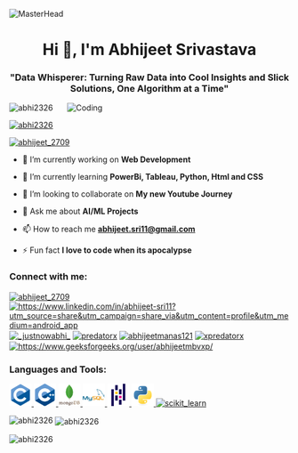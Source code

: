 ![MasterHead](https://user-images.githubusercontent.com/10498744/210012254-234538ff-d198-48aa-8964-37e6fd45d227.gif)
<h1 align="center">Hi 👋, I'm Abhijeet Srivastava</h1>
<h3 align="center">"Data Whisperer: Turning Raw Data into Cool Insights and Slick Solutions, One Algorithm at a Time"</h3>
<img align="right" alt="Coding" width="400" src="https://media.tenor.com/3bTxZ4HdrysAAAAd/pixels-neon.gif">

<p align="left"> <img src="https://komarev.com/ghpvc/?username=abhi2326&label=Profile%20views&color=0e75b6&style=flat" alt="abhi2326" /> </p>

<p align="left"> <a href="https://github.com/ryo-ma/github-profile-trophy"><img src="https://github-profile-trophy.vercel.app/?username=abhi2326" alt="abhi2326" /></a> </p>

<p align="left"> <a href="https://twitter.com/abhijeet_2709" target="blank"><img src="https://img.shields.io/twitter/follow/abhijeet_2709?logo=twitter&style=for-the-badge" alt="abhijeet_2709" /></a> </p>

- 🔭 I’m currently working on **Web Development**

- 🌱 I’m currently learning **PowerBi, Tableau, Python, Html and CSS**

- 👯 I’m looking to collaborate on **My new Youtube Journey**

- 💬 Ask me about **AI/ML Projects**

- 📫 How to reach me **abhijeet.sri11@gmail.com**

- ⚡ Fun fact **I love to code when its apocalypse**

<h3 align="left">Connect with me:</h3>
<p align="left">
<a href="https://twitter.com/abhijeet_2709" target="blank"><img align="center" src="https://raw.githubusercontent.com/rahuldkjain/github-profile-readme-generator/master/src/images/icons/Social/twitter.svg" alt="abhijeet_2709" height="30" width="40" /></a>
<a href="https://linkedin.com/in/https://www.linkedin.com/in/abhijeet-sri11?utm_source=share&utm_campaign=share_via&utm_content=profile&utm_medium=android_app" target="blank"><img align="center" src="https://raw.githubusercontent.com/rahuldkjain/github-profile-readme-generator/master/src/images/icons/Social/linked-in-alt.svg" alt="https://www.linkedin.com/in/abhijeet-sri11?utm_source=share&utm_campaign=share_via&utm_content=profile&utm_medium=android_app" height="30" width="40" /></a>
<a href="https://instagram.com/_justnowabhi_" target="blank"><img align="center" src="https://raw.githubusercontent.com/rahuldkjain/github-profile-readme-generator/master/src/images/icons/Social/instagram.svg" alt="_justnowabhi_" height="30" width="40" /></a>
<a href="https://www.codechef.com/users/predatorx" target="blank"><img align="center" src="https://cdn.jsdelivr.net/npm/simple-icons@3.1.0/icons/codechef.svg" alt="predatorx" height="30" width="40" /></a>
<a href="https://www.hackerrank.com/abhijeetmanas121" target="blank"><img align="center" src="https://raw.githubusercontent.com/rahuldkjain/github-profile-readme-generator/master/src/images/icons/Social/hackerrank.svg" alt="abhijeetmanas121" height="30" width="40" /></a>
<a href="https://www.leetcode.com/xpredatorx" target="blank"><img align="center" src="https://raw.githubusercontent.com/rahuldkjain/github-profile-readme-generator/master/src/images/icons/Social/leet-code.svg" alt="xpredatorx" height="30" width="40" /></a>
<a href="https://auth.geeksforgeeks.org/user/https://www.geeksforgeeks.org/user/abhijeetmbvxp/" target="blank"><img align="center" src="https://raw.githubusercontent.com/rahuldkjain/github-profile-readme-generator/master/src/images/icons/Social/geeks-for-geeks.svg" alt="https://www.geeksforgeeks.org/user/abhijeetmbvxp/" height="30" width="40" /></a>
</p>

<h3 align="left">Languages and Tools:</h3>
<p align="left"> <a href="https://www.cprogramming.com/" target="_blank" rel="noreferrer"> <img src="https://raw.githubusercontent.com/devicons/devicon/master/icons/c/c-original.svg" alt="c" width="40" height="40"/> </a> <a href="https://www.w3schools.com/cpp/" target="_blank" rel="noreferrer"> <img src="https://raw.githubusercontent.com/devicons/devicon/master/icons/cplusplus/cplusplus-original.svg" alt="cplusplus" width="40" height="40"/> </a> <a href="https://www.mongodb.com/" target="_blank" rel="noreferrer"> <img src="https://raw.githubusercontent.com/devicons/devicon/master/icons/mongodb/mongodb-original-wordmark.svg" alt="mongodb" width="40" height="40"/> </a> <a href="https://www.mysql.com/" target="_blank" rel="noreferrer"> <img src="https://raw.githubusercontent.com/devicons/devicon/master/icons/mysql/mysql-original-wordmark.svg" alt="mysql" width="40" height="40"/> </a> <a href="https://pandas.pydata.org/" target="_blank" rel="noreferrer"> <img src="https://raw.githubusercontent.com/devicons/devicon/2ae2a900d2f041da66e950e4d48052658d850630/icons/pandas/pandas-original.svg" alt="pandas" width="40" height="40"/> </a> <a href="https://www.python.org" target="_blank" rel="noreferrer"> <img src="https://raw.githubusercontent.com/devicons/devicon/master/icons/python/python-original.svg" alt="python" width="40" height="40"/> </a> <a href="https://scikit-learn.org/" target="_blank" rel="noreferrer"> <img src="https://upload.wikimedia.org/wikipedia/commons/0/05/Scikit_learn_logo_small.svg" alt="scikit_learn" width="40" height="40"/> </a> </p>

<p><img align="left" src="https://github-readme-stats.vercel.app/api/top-langs?username=abhi2326&show_icons=true&locale=en&layout=compact" alt="abhi2326" /></p>

<p>&nbsp;<img align="center" src="https://github-readme-stats.vercel.app/api?username=abhi2326&show_icons=true&locale=en" alt="abhi2326" /></p>

<p><img align="center" src="https://github-readme-streak-stats.herokuapp.com/?user=abhi2326&" alt="abhi2326" /></p>
